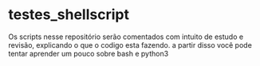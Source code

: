 # testes_shellscript

Os scripts nesse repositório serão comentados com intuito de estudo e revisão, explicando o que o codigo esta fazendo.
a partir disso você pode tentar aprender um pouco sobre bash e python3 
